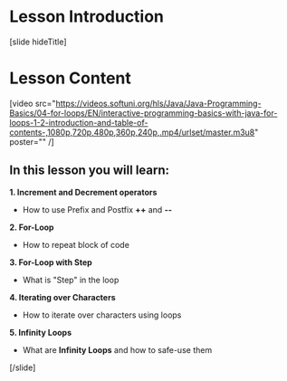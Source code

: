 # Lesson Introduction
[slide hideTitle]

# Lesson Content

[video src="https://videos.softuni.org/hls/Java/Java-Programming-Basics/04-for-loops/EN/interactive-programming-basics-with-java-for-loops-1-2-introduction-and-table-of-contents-,1080p,720p,480p,360p,240p,.mp4/urlset/master.m3u8" poster="" /]

## In this lesson you will learn:

**1. Increment and Decrement operators**

- How to use Prefix and Postfix **++** and **--**

**2. For-Loop**

- How to repeat block of code

**3. For-Loop with Step**

- What is "Step" in the loop

**4. Iterating over Characters**

- How to iterate over characters using loops

**5. Infinity Loops**

- What are **Infinity Loops** and how to safe-use them


[/slide]
